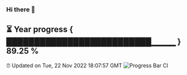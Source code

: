 ### Hi there 👋
⏳ Year progress { ██████████████████████████▁▁▁▁ } 89.25 %
---
⏰ Updated on Tue, 22 Nov 2022 18:07:57 GMT
![Progress Bar CI](https://github.com/Moyi321/Moyi321/workflows/Progress%20Bar%20CI/badge.svg)
